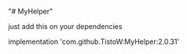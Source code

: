 "# MyHelper"

just add this on your dependencies

implementation 'com.github.TistoW:MyHelper:2.0.31'
